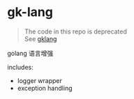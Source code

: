 # gk-lang

> The code in this repo is deprecated  
> See [gklang](https://github.com/ddosakura/gklang)  

golang 语言增强

includes:

+ logger wrapper
+ exception handling
